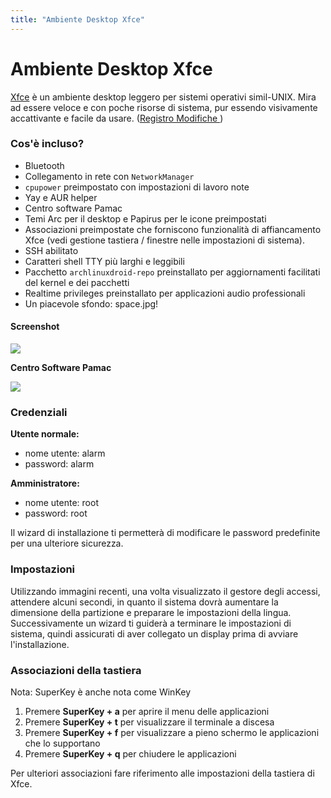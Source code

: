 ```yaml
---
title: "Ambiente Desktop Xfce"
---
```


# Ambiente Desktop Xfce

[Xfce] è un ambiente desktop leggero per sistemi operativi simil-UNIX.
Mira ad essere veloce e con poche risorse di sistema, pur essendo visivamente
accattivante e facile da usare.
([Registro Modifiche ](/changes/env/#xfce))

### Cos'è incluso?

* Bluetooth
* Collegamento in rete con `NetworkManager`
* `cpupower` preimpostato con impostazioni di lavoro note
* Yay e AUR helper
* Centro software Pamac
* Temi Arc per il desktop e Papirus per le icone preimpostati
* Associazioni preimpostate che forniscono funzionalità di affiancamento Xfce
  (vedi gestione tastiera / finestre nelle impostazioni di sistema).
* SSH abilitato
* Caratteri shell TTY più larghi e leggibili
* Pacchetto `archlinuxdroid-repo` preinstallato per aggiornamenti facilitati
  del kernel e dei pacchetti
* Realtime privileges preinstallato per applicazioni audio professionali
* Un piacevole sfondo: space.jpg!

#### Screenshot

<img class="img-fluid" src="{{ 'assets/img/xfce-ss01.png' | relative_url }}"/>

**Centro Software Pamac**

<img class="img-fluid" src="{{ 'assets/img/xfce-ss02.png' | relative_url }}"/>

### Credenziali

**Utente normale:**
* nome utente: alarm
* password: alarm

**Amministratore:**
* nome utente: root
* password: root

Il wizard di installazione ti permetterà di modificare le password predefinite
per una ulteriore sicurezza.

### Impostazioni

Utilizzando immagini recenti, una volta visualizzato il gestore degli accessi,
attendere alcuni secondi, in quanto il sistema dovrà aumentare la dimensione
della partizione e preparare le impostazioni della lingua.
Successivamente un wizard ti guiderà a terminare le impostazioni di sistema,
quindi assicurati di aver collegato un display prima di avviare l'installazione.

### Associazioni della tastiera

Nota: SuperKey è anche nota come WinKey

1. Premere **SuperKey + a** per aprire il menu delle applicazioni
2. Premere **SuperKey + t** per visualizzare il terminale a discesa
3. Premere **SuperKey + f** per visualizzare a pieno schermo
   le applicazioni che lo supportano
4. Premere **SuperKey + q** per chiudere le applicazioni

Per ulteriori associazioni fare riferimento alle impostazioni della tastiera
di Xfce.

[Xfce]: https://xfce.org

